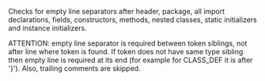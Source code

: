 Checks for empty line separators after header, package, all import
declarations, fields, constructors, methods, nested classes, static
initializers and instance initializers.

ATTENTION: empty line separator is required between token siblings, not
after line where token is found. If token does not have same type
sibling then empty line is required at its end (for example for
CLASS\_DEF it is after \'}\'). Also, trailing comments are skipped.